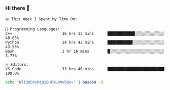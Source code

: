 ### Hi there 👋

<!--START_SECTION:waka-->
```text
📊 This Week I Spent My Time On: 

💬 Programming Languages: 
C++                      16 hrs 13 mins      ████████████░░░░░░░░░░░░░   48.05% 
Python                   14 hrs 42 mins      ███████████░░░░░░░░░░░░░░   43.55% 
Bash                     1 hr 16 mins        █░░░░░░░░░░░░░░░░░░░░░░░░   3.77%

🔥 Editors: 
VS Code                  33 hrs 46 mins      █████████████████████████   100.0%
```


<!--END_SECTION:waka-->

```bash
echo "NTI3ODkyMjQ1QHFxLmNvbQo=" | base64 -d
```
